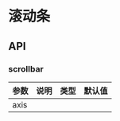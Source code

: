 # 滚动条

## API

### scrollbar

| 参数      | 说明             | 类型      | 默认值  |
|----------|------------------|----------|--------|
|  axis    | 
